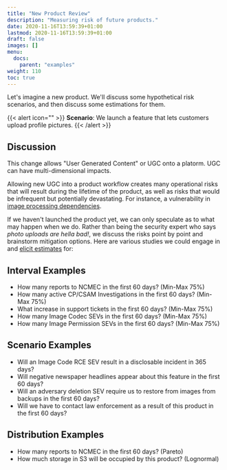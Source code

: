 ```yaml
---
title: "New Product Review"
description: "Measuring risk of future products."
date: 2020-11-16T13:59:39+01:00
lastmod: 2020-11-16T13:59:39+01:00
draft: false
images: []
menu:
  docs:
    parent: "examples"
weight: 110
toc: true
---
```


Let's imagine a new product. We'll discuss some hypothetical risk scenarios, and then discuss some estimations for them.


{{< alert icon="" >}}
**Scenario**:
We launch a feature that lets customers upload profile pictures. 
{{< /alert >}}

## Discussion 
This change allows "User Generated Content" or UGC onto a platorm. UGC can have multi-dimensional impacts.

Allowing new UGC into a product workflow creates many operational risks that will result during the lifetime of the product, as well as risks that would be infrequent but potentially devastating. For instance, a vulnerability in [image processing dependencies](https://imagetragick.com/). 

If we haven't launched the product yet, we can only speculate as to what may happen when we do. Rather than being the security expert who says *photo uploads are hella bad!*, we discuss the risks point by point and brainstorm mitigation options. Here are various studies we could engage in and [elicit estimates](/simple-risk/docs/estimation/expert-elicitation) for:

## Interval Examples

- How many reports to NCMEC in the first 60 days? (Min-Max 75%)
- How many active CP/CSAM Investigations in the first 60 days? (Min-Max 75%)
- What increase in support tickets in the first 60 days? (Min-Max 75%)
- How many Image Codec SEVs in the first 60 days? (Min-Max 75%)
- How many Image Permission SEVs in the first 60 days? (Min-Max 75%)

## Scenario Examples
- Will an Image Code RCE SEV result in a disclosable incident in 365 days?
- Will negative newspaper headlines appear about this feature in the first 60 days?
- Will an adversary deletion SEV require us to restore from images from backups in the first 60 days?
- Will we have to contact law enforcement as a result of this product in the first 60 days?

## Distribution Examples
- How many reports to NCMEC in the first 60 days? (Pareto)
- How much storage in S3 will be occupied by this product? (Lognormal)
